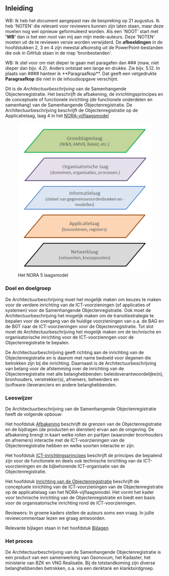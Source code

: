 ## Inleiding

<p class='note'>
     WB: Ik heb het document aangepast nav de bespreking op 21 augustus. Ik heb 'NOTEN' die relevant voor reviewers kunnen zijn laten staan, maar deze moeten nog wel opnieuw geformuleerd worden. Als een 'NOOT' start met <b>'WB'</b> dan is het een noot van mij aan mijn mede-auteurs. Deze 'NOTEN' moeten uit de te reviewen versie worden verwijderd. De <b>afbeeldingen</b> in de hoofdstukken 2, 3 en 4 zijn meestal afkomstig uit de PowerPoint-bestanden die ook in GitHub staan in de map 'bronbestanden'.
</p>

<p class='note'>
     WB: Ik stel voor om niet dieper te gaan met paragafen dan ### (maw, niet dieper dan bijv. 4.2). Anders ontstaat een lange en drukke. Zie bijv. 5.12. In plaats van #### hanteer ik **Paragraafkop**. Dat geeft een vetgedrukte <b>Paragraafkop</b> die niet in de inhoudsopgave verschijnt.
</p>

Dit is de *Architectuurbeschrijving* van de Samenhangende Objectenregistratie. Het beschrijft de afbakening, de inrichtingsprincipes en de conceptuele of functionele inrichting (de functionele onderdelen en samenhang) van de Samenhangende Objectenregistratie. De Architectuurbeschrijving beschrijft de Objectenregistratie op de Applicatielaag, laag 4 in het [NORA-vijflaagsmodel](https://www.noraonline.nl/wiki/Vijflaagsmodel)

<figure id="nora5laagsmodel">
    <img src="media/nora5laagsmodel.PNG" alt="nora5laagsmodel">
    <figcaption>Het NORA 5 laagsmodel</figcaption>
</figure>

### Doel en doelgroep

De Architectuurbeschrijving moet het mogelijk maken om  keuzes te maken voor de verdere inrichting van de ICT-voorzieningen (of applicaties of systemen) voor de Samenhangende Objectenregistratie. Ook moet de Architectuurbeschrijving het mogelijk maken om de transitiestrategie te bepalen voor de overgang van de huidige voorzieningen van o.a. de BAG en de BGT naar de ICT-voorzieningen voor de Objectenregistratie. Tot slot moet de Architectuurbeschrijving het mogelijk maken om de technische en organisatorische inrichting voor de ICT-voorzienngen voor de Objectenregistratie te bepalen. 

De Architectuurbeschrijving geeft richting aan de inrichting van de Objectenregistratie en is daarom met name bedoeld voor degenen die betrokken zijn bij die inrichting. Daarnaast is de Architectuurbeschrijving van belang voor de afstemming over de inrichting van de Objectenregistratie met alle belanghebbenden: beleidsverantwoordelijke(n), bronhouders, verstrekker(s), afnemers, beheerders en (software-)leveranciers en andere belanghebbenden.

### Leeswijzer

De Architectuurbeschrijving van de Samenhangende Objectenregistratie heeft de volgende opbouw:

Het hoofdstuk [Afbakening](#afbakening) beschrijft de grenzen van de Objectenregistratie en de bijdragen (de producten en diensten) ervan aan de omgeving. De afbakening brengt in kaart welke rollen en partijen (waaronder bronhouders en afnemers) interactie met de ICT-voorzieningen van de Objectenregistratie hebben en welke soorten interactie er zijn.

Het hoofdstuk [ICT-inrichtingsprincipes](#ict-inrichtingsprincipes) beschrijft de principes die bepalend zijn voor de functionele en deels ook technische inrichting van de ICT-voorzieningen en de bijbehorende ICT-organisatie van de Objectenregistratie.  

Het hoofdstuk [Inrichting van de Objectenregistratie](#inrichting-van-de-objectenregistratie) beschrijft de conceptuele inrichting van de ICT-voorzieningen van de Objectenregistratie op de applicatielaag van het NORA-vijflaagsmodel. Het vormt het kader voor technische inrichting van de Objectenregistratie en biedt een basis voor de organisatorische inrichting rond de ICT-voorzieningen.

<!-- Tenslotte worden in het hoofdstuk [Conlusies en Aanbevelingen](#conclusies-en-aanbevelingen) de belangrijkste conclusies en de belangrijkste aanbevelingen op een rijtje gezet. -->

<p class='note'>
     Reviewers: In groene kaders stellen de auteurs soms een vraag. In jullie reviewcommentaar lezen we graag antwoorden.
</p>

Relevante bijlagen staan in het hoofdstuk [Bijlagen](#bijlagen-principes)

### Het proces

De Architectuurbeschrijving van de Samenhangende Objectenregistratie is een product van een samenwerking van Geonovum, het Kadaster, het ministerie van BZK en VNG Realisatie. Bij de totstandkoming zijn diverse belanghebbenden betrokken, o.a. via een denktank en klankbordgroep.

